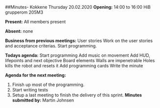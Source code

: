 ##Minutes- Kokkene Thursday 20.02.2020
**Opening:**
14:00 to 16:00 HiB grupperom 205M3

**Present:**
All members present

**Absent:**
none

**Business from previous meetings:**
User stories
	Work on the user stories and acceptance criterias.
	Start programming.
	
**Todays agenda:**
Start programming
	Add music on movement
	Add HUD, lifepoints and next objective
	Board elements
		Walls are impenetrable 
		Holes kills the robot and resets it
	Add programming cards
Write the minute

**Agenda for the next meeting:**
1. Finish up most of the programming.
2. Start writing tests
3. Setup a last meeting to finish the delivery of this sprint.
**Minutes submitted by:**
Martin Johnsen

